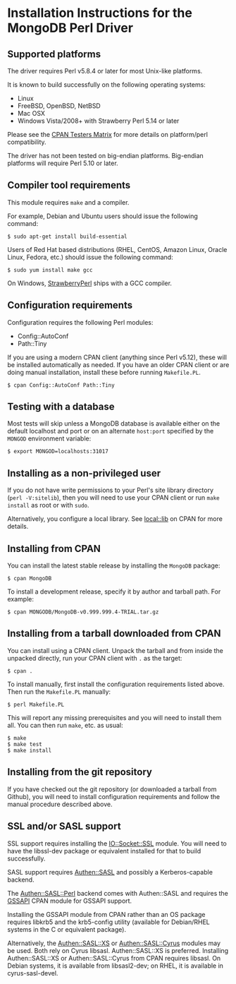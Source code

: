 # Installation Instructions for the MongoDB Perl Driver

## Supported platforms

The driver requires Perl v5.8.4 or later for most Unix-like platforms.

It is known to build successfully on the following operating systems:

* Linux
* FreeBSD, OpenBSD, NetBSD
* Mac OSX
* Windows Vista/2008+ with Strawberry Perl 5.14 or later

Please see the [CPAN Testers Matrix](http://matrix.cpantesters.org/?dist=MongoDB)
for more details on platform/perl compatibility.

The driver has not been tested on big-endian platforms.  Big-endian
platforms will require Perl 5.10 or later.

## Compiler tool requirements

This module requires `make` and a compiler.

For example, Debian and Ubuntu users should issue the following command:

    $ sudo apt-get install build-essential

Users of Red Hat based distributions (RHEL, CentOS, Amazon Linux, Oracle
Linux, Fedora, etc.) should issue the following command:

    $ sudo yum install make gcc

On Windows, [StrawberryPerl](http://strawberryperl.com/) ships with a
GCC compiler.

## Configuration requirements

Configuration requires the following Perl modules:

* Config::AutoConf
* Path::Tiny

If you are using a modern CPAN client (anything since Perl v5.12), these will
be installed automatically as needed.  If you have an older CPAN client or are
doing manual installation, install these before running `Makefile.PL`.

    $ cpan Config::AutoConf Path::Tiny

## Testing with a database

Most tests will skip unless a MongoDB database is available either on the
default localhost and port or on an alternate `host:port` specified by the
`MONGOD` environment variable:

    $ export MONGOD=localhosts:31017

## Installing as a non-privileged user

If you do not have write permissions to your Perl's site library directory
(`perl -V:sitelib`), then you will need to use your CPAN client or run
`make install` as root or with `sudo`.

Alternatively, you configure a local library.  See
[local::lib](https://metacpan.org/pod/local::lib#The-bootstrapping-technique)
on CPAN for more details.

## Installing from CPAN

You can install the latest stable release by installing the `MongoDB`
package:

    $ cpan MongoDB

To install a development release, specify it by author and tarball path.
For example:

    $ cpan MONGODB/MongoDB-v0.999.999.4-TRIAL.tar.gz

## Installing from a tarball downloaded from CPAN

You can install using a CPAN client.  Unpack the tarball and from
inside the unpacked directly, run your CPAN client with `.` as the target:

    $ cpan .

To install manually, first install the configuration requirements listed
above.  Then run the `Makefile.PL` manually:

    $ perl Makefile.PL

This will report any missing prerequisites and you will need to install
them all.  You can then run `make`, etc. as usual:

    $ make
    $ make test
    $ make install

## Installing from the git repository

If you have checked out the git repository (or downloaded a tarball from
Github), you will need to install configuration requirements and follow the
manual procedure described above.

## SSL and/or SASL support

SSL support requires installing the
[IO::Socket::SSL](http://p3rl.org/IO::Socket::SSL) module.   You will need
to have the libssl-dev package or equivalent installed for that to build
successfully.

SASL support requires [Authen::SASL](http://p3rl.org/Authen::SASL) and
possibly a Kerberos-capable backend.

The [Authen::SASL::Perl](http://p3rl.org/Authen::SASL::Perl) backend comes
with Authen::SASL and requires the [GSSAPI](http://p3rl.org/GSSAPI) CPAN
module for GSSAPI support.

Installing the GSSAPI module from CPAN rather than an OS package requires
libkrb5 and the krb5-config utility (available for Debian/RHEL systems in
the C<libkrb5-dev> or equivalent package).

Alternatively, the [Authen::SASL::XS](http://p3rl.org/Authen::SASL::XS)
or [Authen::SASL::Cyrus](http://p3rl.org/Authen::SASL::Cyrus) modules
may be used.  Both rely on Cyrus libsasl. Authen::SASL::XS is
preferred.  Installing Authen::SASL::XS or Authen::SASL::Cyrus from CPAN
requires libsasl.  On Debian systems, it is available from libsasl2-dev; on
RHEL, it is available in cyrus-sasl-devel.

